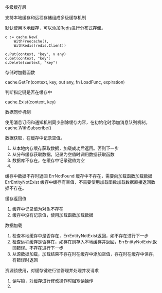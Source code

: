 多级缓存层

支持本地缓存和远程存储组成多级缓存机制

默认使用本地缓存，可以添加Redis进行分布式存储。

```
c := cache.New(
    WithFreecache(),
    WithRedis(redis.Client))

c.Put(context, "key", v any)
c.Get(context, "key")
c.Delete(context, "key")

```

存储时加载函数

cache.GetFn(context, key, out any, fn LoadFunc, expiration)

判断指定键是否在缓存中

cache.Exist(context, key)

数据同步机制

使用消息订阅和通知机制同步删除缓存内容，在初始化时添加消息队列机制。
cache.WithSubscribe()


数据获取，在缓存中记录空值。
1. 从本地内存缓存获取数据，加载成功后返回。否则下一步
2. 从分布缓存获取数据，记录为空值时调用数据获取函数
3. 数据库不存在，在缓存中记录键值为空
4. 

缓存中数据不存时返回
ErrNotFound         缓存中不存在，需要向加载函数加载数据
ErrEntityNotExist   缓存中缓存有空值，不需要使用加载函数加载数据直接返回数据不存在。

缓存返回值

1. 缓存中记录值为对象不存在
2. 缓存中没有记录值，使用加载函数加载数据

数据加载

1. 检查本地缓存中是否存在，ErrEntityNotExist返回，如不存在进行下一步
2. 检查远程缓存是否存在，如存在则存入本地缓存并返回，ErrEntityNotExist返回错误。不存在进行下一步
3. 从源数据加载，加载结果不存在时在缓存中添加空值，存在时在缓存中保存，有错误时返回



资源锁使用，对缓存键进行锁管理并处理并发请求

1. 读写锁，对缓存进行修改操作时阻塞读操作
2. 
